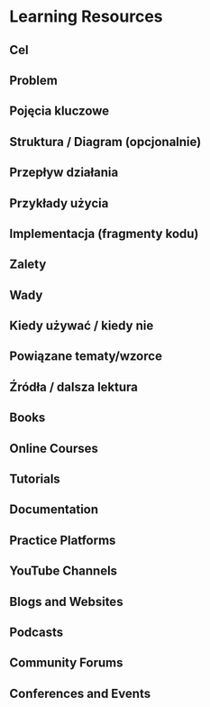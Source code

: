 # Learning Resources

## Cel

## Problem

## Pojęcia kluczowe

## Struktura / Diagram (opcjonalnie)

## Przepływ działania

## Przykłady użycia

## Implementacja (fragmenty kodu)

## Zalety

## Wady

## Kiedy używać / kiedy nie

## Powiązane tematy/wzorce

## Źródła / dalsza lektura


## Books

## Online Courses

## Tutorials

## Documentation

## Practice Platforms

## YouTube Channels

## Blogs and Websites

## Podcasts

## Community Forums

## Conferences and Events
